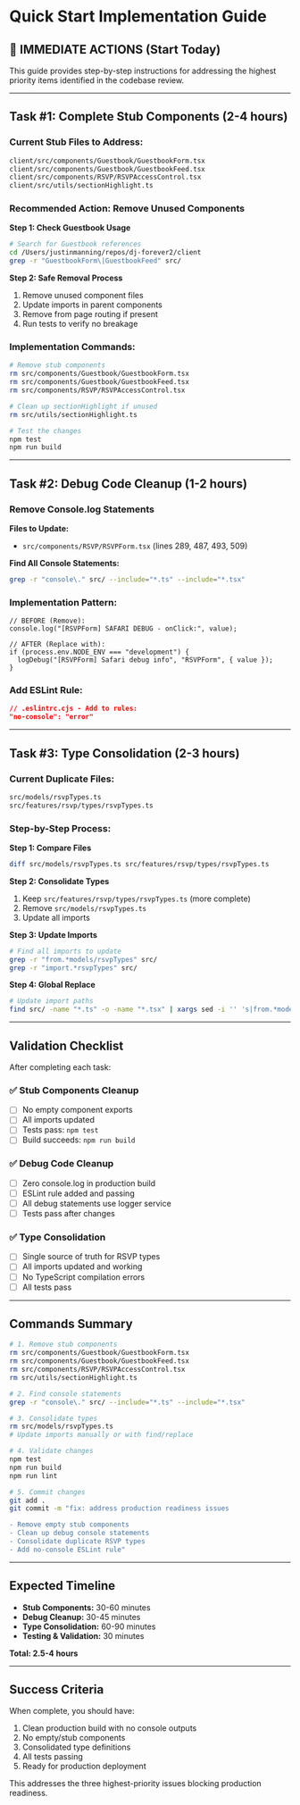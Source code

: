 # Quick Start Implementation Guide

## 🚨 IMMEDIATE ACTIONS (Start Today)

This guide provides step-by-step instructions for addressing the highest priority items identified in the codebase review.

---

## Task #1: Complete Stub Components (2-4 hours)

### Current Stub Files to Address:

```bash
client/src/components/Guestbook/GuestbookForm.tsx
client/src/components/Guestbook/GuestbookFeed.tsx
client/src/components/RSVP/RSVPAccessControl.tsx
client/src/utils/sectionHighlight.ts
```

### Recommended Action: Remove Unused Components

**Step 1: Check Guestbook Usage**

```bash
# Search for Guestbook references
cd /Users/justinmanning/repos/dj-forever2/client
grep -r "GuestbookForm\|GuestbookFeed" src/
```

**Step 2: Safe Removal Process**

1. Remove unused component files
2. Update imports in parent components
3. Remove from page routing if present
4. Run tests to verify no breakage

### Implementation Commands:

```bash
# Remove stub components
rm src/components/Guestbook/GuestbookForm.tsx
rm src/components/Guestbook/GuestbookFeed.tsx
rm src/components/RSVP/RSVPAccessControl.tsx

# Clean up sectionHighlight if unused
rm src/utils/sectionHighlight.ts

# Test the changes
npm test
npm run build
```

---

## Task #2: Debug Code Cleanup (1-2 hours)

### Remove Console.log Statements

**Files to Update:**

- `src/components/RSVP/RSVPForm.tsx` (lines 289, 487, 493, 509)

**Find All Console Statements:**

```bash
grep -r "console\." src/ --include="*.ts" --include="*.tsx"
```

### Implementation Pattern:

```tsx
// BEFORE (Remove):
console.log("[RSVPForm] SAFARI DEBUG - onClick:", value);

// AFTER (Replace with):
if (process.env.NODE_ENV === "development") {
  logDebug("[RSVPForm] Safari debug info", "RSVPForm", { value });
}
```

### Add ESLint Rule:

```json
// .eslintrc.cjs - Add to rules:
"no-console": "error"
```

---

## Task #3: Type Consolidation (2-3 hours)

### Current Duplicate Files:

```bash
src/models/rsvpTypes.ts
src/features/rsvp/types/rsvpTypes.ts
```

### Step-by-Step Process:

**Step 1: Compare Files**

```bash
diff src/models/rsvpTypes.ts src/features/rsvp/types/rsvpTypes.ts
```

**Step 2: Consolidate Types**

1. Keep `src/features/rsvp/types/rsvpTypes.ts` (more complete)
2. Remove `src/models/rsvpTypes.ts`
3. Update all imports

**Step 3: Update Imports**

```bash
# Find all imports to update
grep -r "from.*models/rsvpTypes" src/
grep -r "import.*rsvpTypes" src/
```

**Step 4: Global Replace**

```bash
# Update import paths
find src/ -name "*.ts" -o -name "*.tsx" | xargs sed -i '' 's|from.*models/rsvpTypes|from "../features/rsvp/types/rsvpTypes"|g'
```

---

## Validation Checklist

After completing each task:

### ✅ Stub Components Cleanup

- [ ] No empty component exports
- [ ] All imports updated
- [ ] Tests pass: `npm test`
- [ ] Build succeeds: `npm run build`

### ✅ Debug Code Cleanup

- [ ] Zero console.log in production build
- [ ] ESLint rule added and passing
- [ ] All debug statements use logger service
- [ ] Tests pass after changes

### ✅ Type Consolidation

- [ ] Single source of truth for RSVP types
- [ ] All imports updated and working
- [ ] No TypeScript compilation errors
- [ ] All tests pass

---

## Commands Summary

```bash
# 1. Remove stub components
rm src/components/Guestbook/GuestbookForm.tsx
rm src/components/Guestbook/GuestbookFeed.tsx
rm src/components/RSVP/RSVPAccessControl.tsx
rm src/utils/sectionHighlight.ts

# 2. Find console statements
grep -r "console\." src/ --include="*.ts" --include="*.tsx"

# 3. Consolidate types
rm src/models/rsvpTypes.ts
# Update imports manually or with find/replace

# 4. Validate changes
npm test
npm run build
npm run lint

# 5. Commit changes
git add .
git commit -m "fix: address production readiness issues

- Remove empty stub components
- Clean up debug console statements
- Consolidate duplicate RSVP types
- Add no-console ESLint rule"
```

---

## Expected Timeline

- **Stub Components:** 30-60 minutes
- **Debug Cleanup:** 30-45 minutes
- **Type Consolidation:** 60-90 minutes
- **Testing & Validation:** 30 minutes

**Total: 2.5-4 hours**

---

## Success Criteria

When complete, you should have:

1. Clean production build with no console outputs
2. No empty/stub components
3. Consolidated type definitions
4. All tests passing
5. Ready for production deployment

This addresses the three highest-priority issues blocking production readiness.
